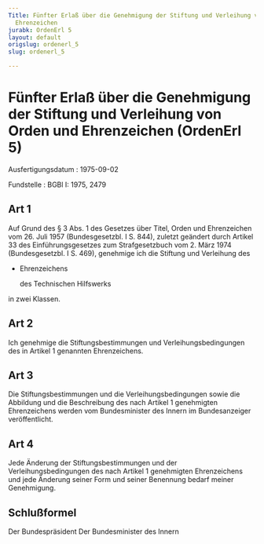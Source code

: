 ```yaml
---
Title: Fünfter Erlaß über die Genehmigung der Stiftung und Verleihung von Orden und
  Ehrenzeichen
jurabk: OrdenErl 5
layout: default
origslug: ordenerl_5
slug: ordenerl_5

---
```


# Fünfter Erlaß über die Genehmigung der Stiftung und Verleihung von Orden und Ehrenzeichen (OrdenErl 5)

Ausfertigungsdatum
:   1975-09-02

Fundstelle
:   BGBl I: 1975, 2479



## Art 1

Auf Grund des § 3 Abs. 1 des Gesetzes über Titel, Orden und Ehrenzeichen vom 26. Juli 1957 (Bundesgesetzbl. I S. 844), zuletzt geändert durch Artikel 33 des Einführungsgesetzes zum Strafgesetzbuch vom 2. März 1974 (Bundesgesetzbl. I S. 469), genehmige ich die Stiftung und Verleihung des

*   Ehrenzeichens

    des Technischen Hilfswerks



in zwei Klassen.


## Art 2

Ich genehmige die Stiftungsbestimmungen und Verleihungsbedingungen des in Artikel 1 genannten Ehrenzeichens.


## Art 3

Die Stiftungsbestimmungen und die Verleihungsbedingungen sowie die Abbildung und die Beschreibung des nach Artikel 1 genehmigten Ehrenzeichens werden vom Bundesminister des Innern im Bundesanzeiger veröffentlicht.


## Art 4

Jede Änderung der Stiftungsbestimmungen und der Verleihungsbedingungen des nach Artikel 1 genehmigten Ehrenzeichens und jede Änderung seiner Form und seiner Benennung bedarf meiner Genehmigung.


## Schlußformel

Der Bundespräsident
Der Bundesminister des Innern

